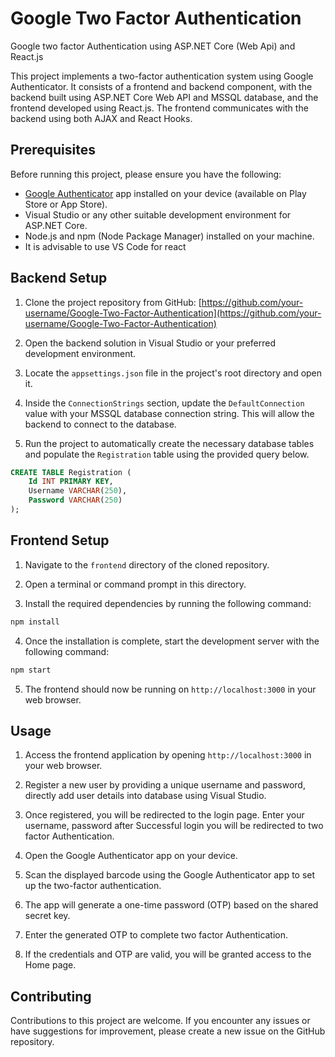 # Google Two Factor Authentication
Google two factor Authentication using ASP.NET Core (Web Api) and React.js

This project implements a two-factor authentication system using Google Authenticator. It consists of a frontend and backend component, with the backend built using ASP.NET Core Web API and MSSQL database, and the frontend developed using React.js. The frontend communicates with the backend using both AJAX and React Hooks.

## Prerequisites

Before running this project, please ensure you have the following:

- [Google Authenticator](https://play.google.com/store/apps/details?id=com.google.android.apps.authenticator2) app installed on your device (available on Play Store or App Store).
- Visual Studio or any other suitable development environment for ASP.NET Core.
- Node.js and npm (Node Package Manager) installed on your machine.
- It is advisable to use VS Code for react

## Backend Setup

1. Clone the project repository from GitHub: [https://github.com/your-username/Google-Two-Factor-Authentication](https://github.com/your-username/Google-Two-Factor-Authentication)

2. Open the backend solution in Visual Studio or your preferred development environment.

3. Locate the `appsettings.json` file in the project's root directory and open it.

4. Inside the `ConnectionStrings` section, update the `DefaultConnection` value with your MSSQL database connection string. This will allow the backend to connect to the database.

5. Run the project to automatically create the necessary database tables and populate the `Registration` table using the provided query below.

```sql
CREATE TABLE Registration (
    Id INT PRIMARY KEY,
    Username VARCHAR(250),
    Password VARCHAR(250)
);
```

## Frontend Setup

1. Navigate to the `frontend` directory of the cloned repository.

2. Open a terminal or command prompt in this directory.

3. Install the required dependencies by running the following command:

```bash
npm install
```

4. Once the installation is complete, start the development server with the following command:

```bash
npm start
```

5. The frontend should now be running on `http://localhost:3000` in your web browser.

## Usage

1. Access the frontend application by opening `http://localhost:3000` in your web browser.

2. Register a new user by providing a unique username and password, directly add user details into database using Visual Studio.

3. Once registered, you will be redirected to the login page. Enter your username, password after Successful login you will be redirected to two factor Authentication.

4. Open the Google Authenticator app on your device.

5. Scan the displayed barcode using the Google Authenticator app to set up the two-factor authentication.

6. The app will generate a one-time password (OTP) based on the shared secret key.

7. Enter the generated OTP to complete two factor Authentication.

8. If the credentials and OTP are valid, you will be granted access to the Home page.

## Contributing

Contributions to this project are welcome. If you encounter any issues or have suggestions for improvement, please create a new issue on the GitHub repository.
